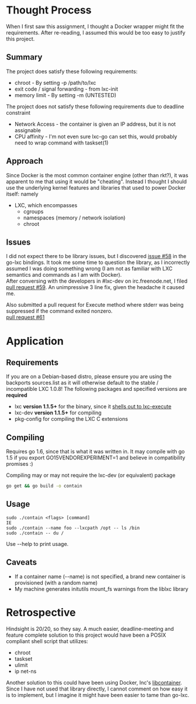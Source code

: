 # Thought Process
When I first saw this assignment, I thought a Docker wrapper might fit the 
requirements. After re-reading, I assumed this would be too easy to justify 
this project.  

## Summary
The project does satisfy these following requirements:
* chroot - By setting -p /path/to/lxc
* exit code / signal forwarding - from lxc-init
* memory limit - By setting -m <bytes> (UNTESTED)

The project does not satisfy these following requirements due to deadline constraint
* Network Access - the container is given an IP address, but it is not assignable
* CPU affinity - I'm not even sure lxc-go can set this, would probably need
to wrap command with taskset(1)

## Approach
Since Docker is the most common container engine (other than rkt?), it was apparent 
to me that using it would be "cheating". Instead I thought I should use the underlying
kernel features and libraries that used to power Docker itself: namely

* LXC, which encompasses
    * cgroups
    * namespaces (memory / network isolation)
    * chroot

## Issues
I did not expect there to be library issues, but I discovered 
[issue #58](https://github.com/lxc/go-lxc/issues/58) in the go-lxc bindings.
It took me some time to question the library, as I incorrectly assumed 
I was doing something wrong (I am not as familiar with LXC semantics and commands 
as I am with Docker).  
After conversing with the developers in #lxc-dev on irc.freenode.net, I filed 
[pull request #59](https://github.com/lxc/go-lxc/pull/59). An unimpressive 3 
line fix, given the headache it caused me.

Also submitted a pull request for Execute method where stderr was being 
suppressed if the command exited nonzero.  
[pull request #61](https://github.com/lxc/go-lxc/pull/61)

# Application
## Requirements
If you are on a Debian-based distro, please ensure you are using the backports 
sources.list as it will otherwise default to the stable / incompatible LXC 1.0.8!
The following packages and specified versions are **required**
* lxc **version 1.1.5+** for the binary, since it [shells out to lxc-execute](https://github.com/lxc/go-lxc/blob/v2/container.go#L461-L473) 
* lxc-dev **version 1.1.5+** for compiling
* pkg-config for compiling the LXC C extensions

## Compiling
Requires go 1.6, since that is what it was written in. It may compile 
with go 1.5 if you export GO15VENDOREXPERIMENT=1 and believe in compatibility 
promises :)

Compiling may or may not require the lxc-dev (or equivalent) package 
```sh
go get && go build -o contain
```

## Usage
```
sudo ./contain <flags> [command]
IE
sudo ./contain --name foo --lxcpath /opt -- ls /bin
sudo ./contain -- du /
```

Use --help to print usage.

## Caveats
* If a container name (--name) is not specified, a brand new container is 
provisioned (with a random name)
* My machine generates initutils mount_fs warnings from the liblxc library

# Retrospective
Hindsight is 20/20, so they say. A much easier, deadline-meeting and 
feature complete solution to this project would have been a POSIX compliant
shell script that utilizes:
* chroot
* taskset
* ulimit
* ip net-ns

Another solution to this could have been using Docker, Inc's 
[libcontainer](https://github.com/opencontainers/runc/tree/master/libcontainer).
Since I have not used that library directly, I cannot comment on how easy it is 
to implement, but I imagine it might have been easier to tame than go-lxc.
